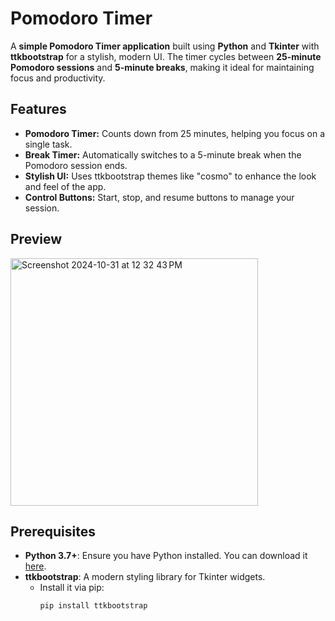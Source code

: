 # Pomodoro Timer

A **simple Pomodoro Timer application** built using **Python** and **Tkinter** with **ttkbootstrap** for a stylish, modern UI. The timer cycles between **25-minute Pomodoro sessions** and **5-minute breaks**, making it ideal for maintaining focus and productivity.

## Features

- **Pomodoro Timer:** Counts down from 25 minutes, helping you focus on a single task.
- **Break Timer:** Automatically switches to a 5-minute break when the Pomodoro session ends.
- **Stylish UI:** Uses ttkbootstrap themes like "cosmo" to enhance the look and feel of the app.
- **Control Buttons:** Start, stop, and resume buttons to manage your session.

## Preview
<img width="396" alt="Screenshot 2024-10-31 at 12 32 43 PM" src="https://github.com/user-attachments/assets/d225f111-27fb-426e-858c-6ded0f1191cf">


## Prerequisites

- **Python 3.7+**: Ensure you have Python installed. You can download it [here](https://www.python.org/downloads/).
- **ttkbootstrap**: A modern styling library for Tkinter widgets.
  - Install it via pip:
    ```bash
    pip install ttkbootstrap
    ```
